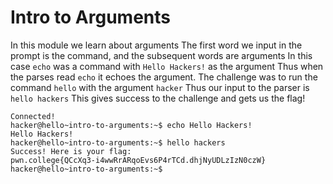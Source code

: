 # Intro to Arguments

In this module we learn about arguments
The first word we input in the prompt is the command, and the subsequent words are arguments
In this case ```echo``` was a command with ```Hello Hackers!``` as the argument
Thus when the parses read ```echo``` it echoes the argument.
The challenge was to run the command ```hello``` with the argument ```hacker```
Thus our input to the parser is ```hello hackers```
This gives success to the challenge and gets us the flag!
```
Connected!
hacker@hello~intro-to-arguments:~$ echo Hello Hackers!
Hello Hackers!
hacker@hello~intro-to-arguments:~$ hello hackers
Success! Here is your flag:
pwn.college{QCcXq3-i4wwRrARqoEvs6P4rTCd.dhjNyUDLzIzN0czW}
hacker@hello~intro-to-arguments:~$
```
